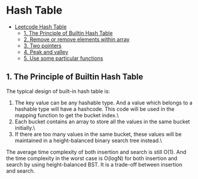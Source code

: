 # Hash Table
<!-- GFM-TOC -->
* [Leetcode Hash Table](#Hash-Table)
    * [1. The Principle of Builtin Hash Table](#1-The-Principle-of-Builtin-Hash-Table)
    * [2. Remove or remove elements within array](#2-Remove-or-remove-elements-within-array)
    * [3. Two pointers](#3-Two-pointers)
    * [4. Peak and valley](#4-Peak-and-valley)
    * [5. Use some particular functions](#5-Use-some-particular-functions)
<!-- GFM-TOC -->

## 1. The Principle of Builtin Hash Table
The typical design of built-in hash table is:
  1. The key value can be any hashable type. And a value which belongs to a hashable type will have a hashcode. 
     This code will be used in the mapping function to get the bucket index.\
  2. Each bucket contains an array to store all the values in the same bucket initially.\
  3. If there are too many values in the same bucket, these values will be maintained in a height-balanced binary 
     search tree instead.\

The average time complexity of both insertion and search is still O(1). And the time complexity in the worst case is O(logN) 
for both insertion and search by using height-balanced BST. It is a trade-off between insertion and search.
